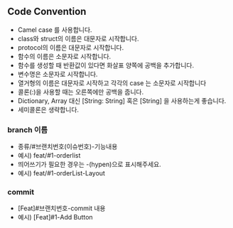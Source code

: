 ## Code Convention
- Camel case 를 사용합니다. 
- class와 struct의 이름은 대문자로 시작합니다.
- protocol의 이름은 대문자로 시작합니다.
- 함수의 이름은 소문자로 시작합니다.
- 함수를 생성할 때 반환값이 있다면 화살표 양쪽에 공백을 추가합니다.
- 변수명은 소문자로 시작합니다.
- 열거형의 이름은 대문자로 시작하고 각각의 case 는 소문자로 시작합니다
- 콜론(:)을 사용할 때는 오른쪽에만 공백을 줍니다.
- Dictionary, Array 대신 [String: String] 혹은 [String] 을 사용하는게 좋습니다.
- 세미콜론은 생략합니다.

### branch 이름
- 종류/#브랜치번호(이슈번호)-기능내용
- 예시) feat/#1-orderlist
- 띄어쓰기가 필요한 경우는 -(hypen)으로 표시해주세요.
- 예시) feat/#1-orderList-Layout


### commit
- [Feat]#브랜치번호-commit 내용
- 예시) [Feat]#1-Add Button
